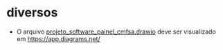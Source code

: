 # diversos

- O arquivo <a href='https://github.com/CMFSA/diversos/blob/main/Rede/Projeto_REDE_CMFSA.drawio'>projeto_software_painel_cmfsa.drawio</a> deve ser visualizado em <a href='[https://](https://app.diagrams.net/)'>https://app.diagrams.net/</a>
